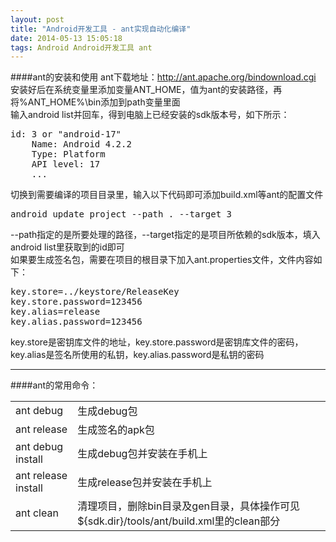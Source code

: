 ```yaml
---
layout: post
title: "Android开发工具 - ant实现自动化编译"
date: 2014-05-13 15:05:18
tags: Android Android开发工具 ant
---
```


####ant的安装和使用
ant下载地址：<http://ant.apache.org/bindownload.cgi>  
安装好后在系统变量里添加变量ANT_HOME，值为ant的安装路径，再将%ANT_HOME%\bin添加到path变量里面  
输入android list并回车，得到电脑上已经安装的sdk版本号，如下所示：  
<pre>
id: 3 or "android-17"
	Name: Android 4.2.2
	Type: Platform
	API level: 17
	...
</pre>
切换到需要编译的项目目录里，输入以下代码即可添加build.xml等ant的配置文件
<pre>
android update project --path . --target 3
</pre>
--path指定的是所要处理的路径，--target指定的是项目所依赖的sdk版本，填入android list里获取到的id即可  
如果要生成签名包，需要在项目的根目录下加入ant.properties文件，文件内容如下：
<pre>
key.store=../keystore/ReleaseKey
key.store.password=123456
key.alias=release
key.alias.password=123456
</pre>
key.store是密钥库文件的地址，key.store.password是密钥库文件的密码，key.alias是签名所使用的私钥，key.alias.password是私钥的密码  
******
####ant的常用命令：
<table>
   <tr>
      <td>ant debug</td>
      <td>生成debug包</td>
   </tr>
   <tr>
      <td>ant release</td>
      <td>生成签名的apk包</td>
   </tr>
   <tr>
      <td>ant debug install</td>
      <td>生成debug包并安装在手机上</td>
   </tr>
   <tr>
      <td>ant release install</td>
      <td>生成release包并安装在手机上</td>
   </tr>
   <tr>
      <td>ant clean</td>
      <td>清理项目，删除bin目录及gen目录，具体操作可见${sdk.dir}/tools/ant/build.xml里的clean部分</td>
   </tr>
</table>